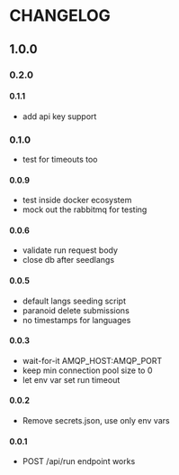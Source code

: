 # CHANGELOG

## 1.0.0

### 0.2.0

#### 0.1.1
 - add api key support

### 0.1.0
 - test for timeouts too

#### 0.0.9
 - test inside docker ecosystem
 - mock out the rabbitmq for testing

#### 0.0.6
 - validate run request body
 - close db after seedlangs

#### 0.0.5
 - default langs seeding script
 - paranoid delete submissions
 - no timestamps for languages

#### 0.0.3
 - wait-for-it AMQP_HOST:AMQP_PORT
 - keep min connection pool size to 0
 - let env var set run timeout

#### 0.0.2
 - Remove secrets.json, use only env vars

#### 0.0.1
 - POST /api/run endpoint works 